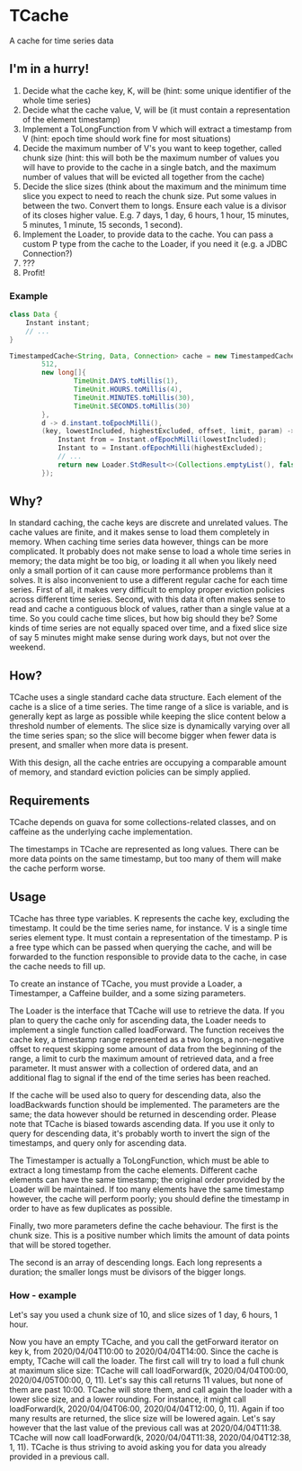 # TCache
A cache for time series data

## I'm in a hurry!

1. Decide what the cache key, K, will be (hint: some unique identifier of the whole time series)
2. Decide what the cache value, V, will be (it must contain a representation of the element timestamp)
3. Implement a ToLongFunction from V which will extract a timestamp from V (hint: epoch time should work fine for most situations)
4. Decide the maximum number of V's you want to keep together, called chunk size (hint: this will both be the maximum number of values you will have to provide to the cache in a single batch, and the maximum number of values that will be evicted all together from the cache)
5. Decide the slice sizes (think about the maximum and the minimum time slice you expect to need to reach the chunk size. Put some values in between the two. Convert them to longs. Ensure each value is a divisor of its closes higher value. E.g. 7 days, 1 day, 6 hours, 1 hour, 15 minutes, 5 minutes, 1 minute, 15 seconds, 1 second).
6. Implement the Loader, to provide data to the cache. You can pass a custom P type from the cache to the Loader, if you need it (e.g. a JDBC Connection?)
7. ???
8. Profit!

### Example
```java
class Data {
    Instant instant;
    // ...
}

TimestampedCache<String, Data, Connection> cache = new TimestampedCache<>(
        512,
        new long[]{
                TimeUnit.DAYS.toMillis(1),
                TimeUnit.HOURS.toMillis(4),
                TimeUnit.MINUTES.toMillis(30),
                TimeUnit.SECONDS.toMillis(30)
        },
        d -> d.instant.toEpochMilli(),
        (key, lowestIncluded, highestExcluded, offset, limit, param) -> {
            Instant from = Instant.ofEpochMilli(lowestIncluded);
            Instant to = Instant.ofEpochMilli(highestExcluded);
            // ...
            return new Loader.StdResult<>(Collections.emptyList(), false);
        });
```

## Why?

In standard caching, the cache keys are discrete and unrelated values. The cache values are finite, and it makes sense to load them completely in memory. When caching time series data however, things can be more complicated. It probably does not make sense to load a whole time series in memory; the data might be too big, or loading it all when you likely need only a small portion of it can cause more performance problems than it solves. It is also inconvenient to use a different regular cache for each time series. First of all, it makes very difficult to employ proper eviction policies across different time series. Second, with this data it often makes sense to read and cache a contiguous block of values, rather than a single value at a time. So you could cache time slices, but how big should they be? Some kinds of time series are not equally spaced over time, and a fixed slice size of say 5 minutes might make sense during work days, but not over the weekend.

## How?

TCache uses a single standard cache data structure. Each element of the cache is a slice of a time series. The time range of a slice is variable, and is generally kept as large as possible while keeping the slice content below a threshold number of elements. The slice size is dynamically varying over all the time series span; so the slice will become bigger when fewer data is present, and smaller when more data is present.

With this design, all the cache entries are occupying a comparable amount of memory, and standard eviction policies can be simply applied.

## Requirements

TCache depends on guava for some collections-related classes, and on caffeine as the underlying cache implementation.

The timestamps in TCache are represented as long values. There can be more data points on the same timestamp, but too many of them will make the cache perform worse.

## Usage

TCache has three type variables. K represents the cache key, excluding the timestamp. It could be the time series name, for instance. V is a single time series element type. It must contain a representation of the timestamp. P is a free type which can be passed when querying the cache, and will be forwarded to the function responsible to provide data to the cache, in case the cache needs to fill up.

To create an instance of TCache, you must provide a Loader, a Timestamper, a Caffeine builder, and a some sizing parameters.

The Loader is the interface that TCache will use to retrieve the data. If you plan to query the cache only for ascending data, the Loader needs to implement a single function called loadForward. The function receives the cache key, a timestamp range represented as a two longs, a non-negative offset to request skipping some amount of data from the beginning of the range, a limit to curb the maximum amount of retrieved data, and a free parameter. It must answer with a collection of ordered data, and an additional flag to signal if the end of the time series has been reached.

If the cache will be used also to query for descending data, also the loadBackwards function should be implemented. The parameters are the same; the data however should be returned in descending order. Please note that TCache is biased towards ascending data. If you use it only to query for descending data, it's probably worth to invert the sign of the timestamps, and query only for ascending data.

The Timestamper is actually a ToLongFunction, which must be able to extract a long timestamp from the cache elements. Different cache elements can have the same timestamp; the original order provided by the Loader will be maintained. If too many elements have the same timestamp however, the cache will perform poorly; you should define the timestamp in order to have as few duplicates as possible. 

Finally, two more parameters define the cache behaviour. The first is the chunk size. This is a positive number which limits the amount of data points that will be stored together.

The second is an array of descending longs. Each long represents a duration; the smaller longs must be divisors of the bigger longs.

### How - example

Let's say you used a chunk size of 10, and slice sizes of 1 day, 6 hours, 1 hour.

Now you have an empty TCache, and you call the getForward iterator on key k, from 2020/04/04T10:00 to 2020/04/04T14:00. Since the cache is empty, TCache will call the loader. The first call will try to load a full chunk at maximum slice size: TCache will call loadForward(k, 2020/04/04T00:00, 2020/04/05T00:00, 0, 11). Let's say this call returns 11 values, but none of them are past 10:00. TCache will store them, and call again the loader with a lower slice size, and a lower rounding. For instance, it might call loadForward(k, 2020/04/04T06:00, 2020/04/04T12:00, 0, 11). Again if too many results are returned, the slice size will be lowered again. Let's say however that the last value of the previous call was at 2020/04/04T11:38. TCache will now call loadForward(k, 2020/04/04T11:38, 2020/04/04T12:38, 1, 11). TCache is thus striving to avoid asking you for data you already provided in a previous call.

